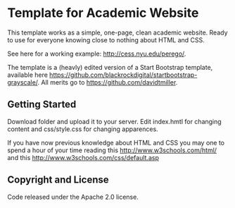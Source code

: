 # Template for Academic Website

This template works as a simple, one-page, clean academic website. Ready to use for everyone knowing close to nothing about HTML and CSS.    

See here for a working example: http://cess.nyu.edu/perego/.


The template  is a (heavly) edited version of a Start Bootstrap template, available here https://github.com/blackrockdigital/startbootstrap-grayscale/. All merits go to https://github.com/davidtmiller.


## Getting Started


Download folder and upload it to your server. Edit index.hmtl for changing content and css/style.css for changing apparences. 


If you have now previous knowledge about HTML and CSS you may one to spend a hour of your time reading this http://www.w3schools.com/html/ and this http://www.w3schools.com/css/default.asp


## Copyright and License


Code released under the Apache 2.0 license.

